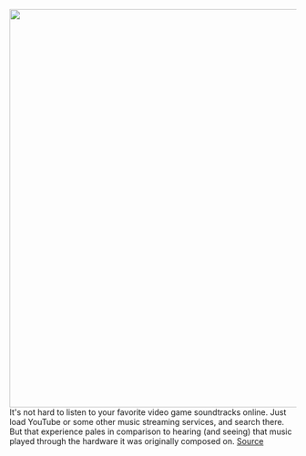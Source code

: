 <img src='https://cdn.vox-cdn.com/uploads/chorus_image/image/50858597/tldr-logo.1473954443.png' width='700px' /><br/>
It's not hard to listen to your favorite video game soundtracks online. Just load YouTube or some other music streaming services, and search there. But that experience pales in comparison to hearing (and seeing) that music played through the hardware it was originally composed on.
<a href='https://www.theverge.com/tldr/2021/2/24/22299391/yuzo-koshiro-nec-pc88-pc-streets-of-rage-sonic-music'> Source <a/>